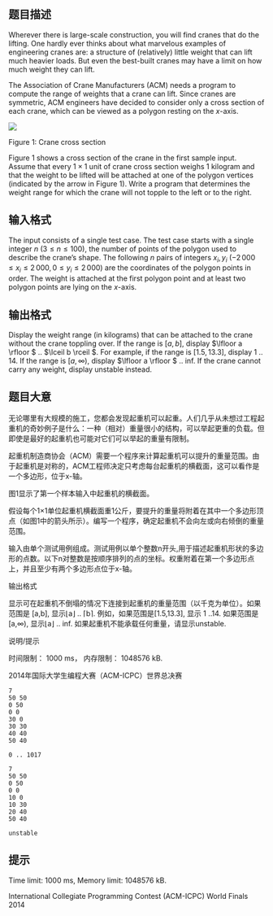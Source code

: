 ## 题目描述
Wherever there is large-scale construction, you will find cranes that do the lifting. One hardly ever thinks about what marvelous examples of engineering cranes are: a structure of (relatively) little weight that can lift much heavier loads. But even the best-built cranes may have a limit on how much weight they can lift.

The Association of Crane Manufacturers (ACM) needs a program to compute the range of weights that a crane can lift. Since cranes are symmetric, ACM engineers have decided to consider only a cross section of each crane, which can be viewed as a polygon resting on the $x$-axis.

![](https://cdn.luogu.com.cn/upload/image_hosting/2lyejm47.png)

   Figure 1: Crane cross section 

Figure 1 shows a cross section of the crane in the first sample input. Assume that every $1 \times 1$ unit of crane cross section weighs 1 kilogram and that the weight to be lifted will be attached at one of the polygon vertices (indicated by the arrow in Figure 1). Write a program that determines the weight range for which the crane will not topple to the left or to the right.

## 输入格式
The input consists of a single test case. The test case starts with a single integer $n$ ($3 \le n \le 100$), the number of points of the polygon used to describe the crane’s shape. The following $n$ pairs of integers $x_ i, y_ i$ ($-2\, 000 \le x_ i \le 2\, 000, 0 \le y_ i \le 2\, 000$) are the coordinates of the polygon points in order. The weight is attached at the first polygon point and at least two polygon points are lying on the $x$-axis.

## 输出格式
Display the weight range (in kilograms) that can be attached to the crane without the crane toppling over. If the range is $[a,b]$, display $\lfloor a \rfloor $ .. $\lceil b \rceil $. For example, if the range is $[1.5,13.3]$, display 1 .. 14. If the range is $[a,\infty )$, display $\lfloor a \rfloor $ .. inf. If the crane cannot carry any weight, display unstable instead.

## 题目大意
无论哪里有大规模的施工，您都会发现起重机可以起重。人们几乎从未想过工程起重机的奇妙例子是什么：一种（相对）重量很小的结构，可以举起更重的负载。但即使是最好的起重机也可能对它们可以举起的重量有限制。

起重机制造商协会（ACM）需要一个程序来计算起重机可以提升的重量范围。由于起重机是对称的，ACM工程师决定只考虑每台起重机的横截面，这可以看作是一个多边形，位于x-轴。

图1显示了第一个样本输入中起重机的横截面。

假设每个1×1单位起重机横截面重1公斤，要提升的重量将附着在其中一个多边形顶点（如图1中的箭头所示）。编写一个程序，确定起重机不会向左或向右倾倒的重量范围。

输入由单个测试用例组成。测试用例以单个整数n开头,用于描述起重机形状的多边形的点数。以下n对整数是按顺序排列的点的坐标。权重附着在第一个多边形点上，并且至少有两个多边形点位于x-轴。

输出格式

显示可在起重机不倒塌的情况下连接到起重机的重量范围（以千克为单位）。如果范围是 [a,b], 显示⌊a⌋ .. ⌈b⌉. 例如，如果范围是[1.5,13.3], 显示 1 ..14. 如果范围是[a,∞), 显示⌊a⌋ .. inf. 如果起重机不能承载任何重量，请显示unstable.


说明/提示

时间限制： 1000 ms， 内存限制： 1048576 kB.

2014年国际大学生编程大赛（ACM-ICPC）世界总决赛

```input1
7
50 50
0 50
0 0
30 0
30 30
40 40
50 40

```

```output1
0 .. 1017

```

```input2
7
50 50
0 50
0 0
10 0
10 30
20 40
50 40

```

```output2
unstable

```

## 提示
Time limit: 1000 ms, Memory limit: 1048576 kB. 

 International Collegiate Programming Contest (ACM-ICPC) World Finals 2014

